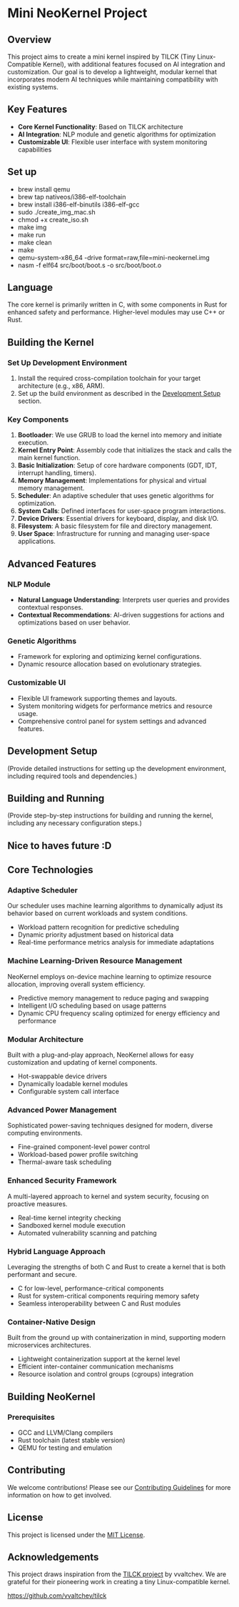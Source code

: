# Mini NeoKernel Project

## Overview

This project aims to create a mini kernel inspired by TILCK (Tiny Linux-Compatible Kernel), with additional features focused on AI integration and customization. Our goal is to develop a lightweight, modular kernel that incorporates modern AI techniques while maintaining compatibility with existing systems.

## Key Features

- **Core Kernel Functionality**: Based on TILCK architecture
- **AI Integration**: NLP module and genetic algorithms for optimization
- **Customizable UI**: Flexible user interface with system monitoring capabilities


## Set up
- brew install qemu
- brew tap nativeos/i386-elf-toolchain
- brew install i386-elf-binutils i386-elf-gcc
- sudo ./create_img_mac.sh
- chmod +x create_iso.sh  
- make img
- make run
- make clean
- make
- qemu-system-x86_64 -drive format=raw,file=mini-neokernel.img
- nasm -f elf64 src/boot/boot.s -o src/boot/boot.o

## Language

The core kernel is primarily written in C, with some components in Rust for enhanced safety and performance. Higher-level modules may use C++ or Rust.

## Building the Kernel

### Set Up Development Environment

1. Install the required cross-compilation toolchain for your target architecture (e.g., x86, ARM).
2. Set up the build environment as described in the [Development Setup](#development-setup) section.

### Key Components

1. **Bootloader**: We use GRUB to load the kernel into memory and initiate execution.
2. **Kernel Entry Point**: Assembly code that initializes the stack and calls the main kernel function.
3. **Basic Initialization**: Setup of core hardware components (GDT, IDT, interrupt handling, timers).
4. **Memory Management**: Implementations for physical and virtual memory management.
5. **Scheduler**: An adaptive scheduler that uses genetic algorithms for optimization.
6. **System Calls**: Defined interfaces for user-space program interactions.
7. **Device Drivers**: Essential drivers for keyboard, display, and disk I/O.
8. **Filesystem**: A basic filesystem for file and directory management.
9. **User Space**: Infrastructure for running and managing user-space applications.

## Advanced Features

### NLP Module

- **Natural Language Understanding**: Interprets user queries and provides contextual responses.
- **Contextual Recommendations**: AI-driven suggestions for actions and optimizations based on user behavior.

### Genetic Algorithms

- Framework for exploring and optimizing kernel configurations.
- Dynamic resource allocation based on evolutionary strategies.

### Customizable UI

- Flexible UI framework supporting themes and layouts.
- System monitoring widgets for performance metrics and resource usage.
- Comprehensive control panel for system settings and advanced features.

## Development Setup

(Provide detailed instructions for setting up the development environment, including required tools and dependencies.)

## Building and Running

(Provide step-by-step instructions for building and running the kernel, including any necessary configuration steps.)


## Nice to haves future :D
## Core Technologies

### Adaptive Scheduler

Our scheduler uses machine learning algorithms to dynamically adjust its behavior based on current workloads and system conditions.

- Workload pattern recognition for predictive scheduling
- Dynamic priority adjustment based on historical data
- Real-time performance metrics analysis for immediate adaptations

### Machine Learning-Driven Resource Management

NeoKernel employs on-device machine learning to optimize resource allocation, improving overall system efficiency.

- Predictive memory management to reduce paging and swapping
- Intelligent I/O scheduling based on usage patterns
- Dynamic CPU frequency scaling optimized for energy efficiency and performance

### Modular Architecture

Built with a plug-and-play approach, NeoKernel allows for easy customization and updating of kernel components.

- Hot-swappable device drivers
- Dynamically loadable kernel modules
- Configurable system call interface

### Advanced Power Management

Sophisticated power-saving techniques designed for modern, diverse computing environments.

- Fine-grained component-level power control
- Workload-based power profile switching
- Thermal-aware task scheduling

### Enhanced Security Framework

A multi-layered approach to kernel and system security, focusing on proactive measures.

- Real-time kernel integrity checking
- Sandboxed kernel module execution
- Automated vulnerability scanning and patching

### Hybrid Language Approach

Leveraging the strengths of both C and Rust to create a kernel that is both performant and secure.

- C for low-level, performance-critical components
- Rust for system-critical components requiring memory safety
- Seamless interoperability between C and Rust modules

### Container-Native Design

Built from the ground up with containerization in mind, supporting modern microservices architectures.

- Lightweight containerization support at the kernel level
- Efficient inter-container communication mechanisms
- Resource isolation and control groups (cgroups) integration

## Building NeoKernel

### Prerequisites

- GCC and LLVM/Clang compilers
- Rust toolchain (latest stable version)
- QEMU for testing and emulation

## Contributing

We welcome contributions! Please see our [Contributing Guidelines](CONTRIBUTING.md) for more information on how to get involved.

## License

This project is licensed under the [MIT License](LICENSE).

## Acknowledgements

This project draws inspiration from the [TILCK project](https://github.com/vvaltchev/tilck) by vvaltchev. We are grateful for their pioneering work in creating a tiny Linux-compatible kernel.



https://github.com/vvaltchev/tilck




